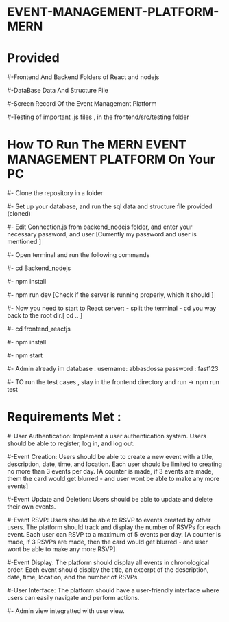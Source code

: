 # EVENT-MANAGEMENT-PLATFORM-MERN

# Provided 

#-Frontend And Backend Folders of React and nodejs

#-DataBase Data And Structure File

#-Screen Record Of the Event Management Platform

#-Testing of important .js files , in the frontend/src/testing folder



# How TO Run The MERN EVENT MANAGEMENT PLATFORM On Your PC 

#- Clone the repository in a folder 

#- Set up your database, and run the sql data and structure file provided (cloned)

#- Edit Connection.js from backend_nodejs folder, and enter your necessary password, and user [Currently my password and user is mentioned ]

#- Open terminal and run the following commands 

#- cd Backend_nodejs

#- npm install

#- npm run dev [Check if the server is running properly, which it should ]

#- Now you need to start to React server: - split the terminal - cd you way back to the root dir.[ cd .. ] 

#- cd frontend_reactjs 

#- npm install 

#- npm start 

#- Admin already im database . 
username: abbasdossa password : fast123

#- TO run the test cases , stay in the frontend directory and run -> npm run test



# Requirements Met :
#-User Authentication: Implement a user authentication system. Users should be able to
register, log in, and log out.

#-Event Creation: Users should be able to create a new event with a title, description,
date, time, and location. Each user should be limited to creating no more than 3 events
per day.
[A counter is made, if 3 events are made, them the card would get blurred - and user wont be able to make any more events]

#-Event Update and Deletion: Users should be able to update and delete their own
events.

#-Event RSVP: Users should be able to RSVP to events created by other users. The
platform should track and display the number of RSVPs for each event. Each user can
RSVP to a maximum of 5 events per day.
[A counter is made, if 3 RSVPs are made, then the card would get blurred - and user wont be able to make any more RSVP]

#-Event Display: The platform should display all events in chronological order. Each event
should display the title, an excerpt of the description, date, time, location, and the
number of RSVPs.

#-User Interface: The platform should have a user-friendly interface where users can
easily navigate and perform actions.

#- Admin view integratted with user view.
